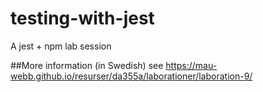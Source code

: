 # testing-with-jest
A jest + npm lab session

##More information (in Swedish)
see https://mau-webb.github.io/resurser/da355a/laborationer/laboration-9/
